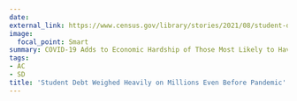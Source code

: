 ```yaml
---
date:
external_link: https://www.census.gov/library/stories/2021/08/student-debt-weighed-heavily-on-millions-even-before-pandemic.html
image:
  focal_point: Smart
summary: COVID-19 Adds to Economic Hardship of Those Most Likely to Have Student Loans
tags:
- AC
- SD
title: 'Student Debt Weighed Heavily on Millions Even Before Pandemic'
---
```

